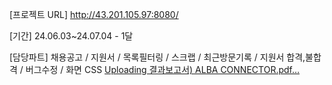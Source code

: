 [프로젝트 URL]
http://43.201.105.97:8080/

[기간]
24.06.03~24.07.04 - 1달

[담당파트]
채용공고 /
지원서 /
목록필터링 /
스크랩 /
최근방문기록 /
지원서 합격,불합격 / 
버그수정 /
화면 CSS
[Uploading 결과보고서) ALBA CONNECTOR.pdf…]()
